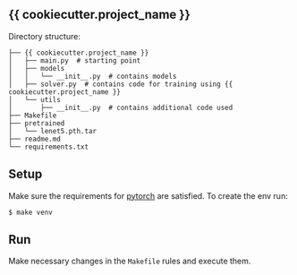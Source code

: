 ## {{ cookiecutter.project_name }}

Directory structure:
```
├── {{ cookiecutter.project_name }}
│   ├── main.py  # starting point
│   ├── models
│   │   └── __init__.py  # contains models
│   ├── solver.py  # contains code for training using {{ cookiecutter.project_name }}
│   └── utils
│       ├── __init__.py  # contains additional code used
├── Makefile
├── pretrained
│   └── lenet5.pth.tar
├── readme.md
└── requirements.txt
```
## Setup

Make sure the requirements for [pytorch](https://pytorch.org/get-started/locally/) are satisfied. To create the env run:

```
$ make venv
```

## Run

Make necessary changes in the `Makefile` rules and execute them.
